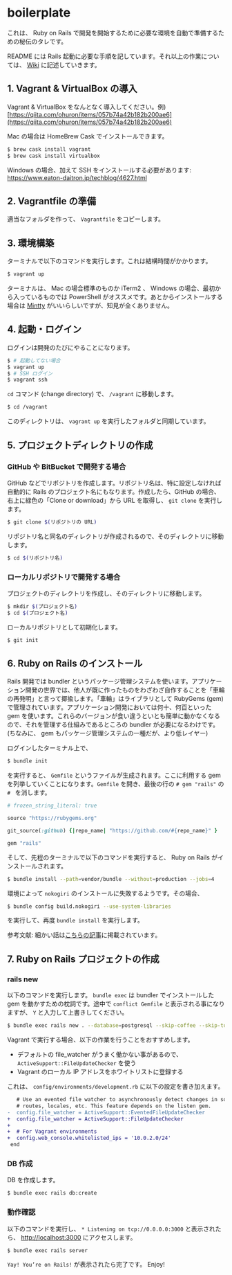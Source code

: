 # boilerplate

これは、 Ruby on Rails で開発を開始するために必要な環境を自動で準備するための秘伝のタレです。

README には Rails 起動に必要な手順を記しています。それ以上の作業については、 [Wiki](https://github.com/akeyhero/rails-boilerplate/wiki) に記述していきます。

## 1. Vagrant & VirtualBox の導入

Vagrant & VirtualBox をなんとなく導入してください。例) [https://qiita.com/ohuron/items/057b74a42b182b200ae6](https://qiita.com/ohuron/items/057b74a42b182b200ae6)

Mac の場合は HomeBrew Cask でインストールできます。

```bash
$ brew cask install vagrant
$ brew cask install virtualbox
```

Windows の場合、加えて SSH をインストールする必要があります: https://www.eaton-daitron.jp/techblog/4627.html

## 2. Vagrantfile の準備

適当なフォルダを作って、 `Vagrantfile` をコピーします。

## 3. 環境構築

ターミナルで以下のコマンドを実行します。これは結構時間がかかります。

```bash
$ vagrant up
```

ターミナルは、 Mac の場合標準のものか iTerm2 、 Windows の場合、最初から入っているものでは PowerShell がオススメです。あとからインストールする場合は [Mintty](http://mintty.github.io/) がいいらしいですが、知見が全くありません。

## 4. 起動・ログイン

ログインは開発のたびにやることになります。

```bash
$ # 起動してない場合
$ vagrant up
$ # SSH ログイン
$ vagrant ssh
```

`cd` コマンド (change directory) で、 `/vagrant` に移動します。

```bash
$ cd /vagrant
```

このディレクトリは、 `vagrant up` を実行したフォルダと同期しています。

## 5. プロジェクトディレクトリの作成

### GitHub や BitBucket で開発する場合

GitHub などでリポジトリを作成します。リポジトリ名は、特に設定しなければ自動的に Rails のプロジェクト名にもなります。作成したら、GitHub の場合、右上に緑色の「Clone or download」から URL を取得し、 `git clone` を実行します。

```bash
$ git clone $(リポジトリの URL)
```

リポジトリ名と同名のディレクトリが作成されるので、そのディレクトリに移動します。

```bash
$ cd $(リポジトリ名)
```

### ローカルリポジトリで開発する場合

プロジェクトのディレクトリを作成し、そのディレクトリに移動します。

```bash
$ mkdir $(プロジェクト名)
$ cd $(プロジェクト名)
```

ローカルリポジトリとして初期化します。

```bash
$ git init
```

## 6. Ruby on Rails のインストール

Rails 開発では bundler というパッケージ管理システムを使います。アプリケーション開発の世界では、他人が既に作ったものをわざわざ自作することを「車輪の再発明」と言って揶揄します。「車輪」はライブラリとして RubyGems (gem) で管理されています。アプリケーション開発においては何十、何百といった gem を使います。これらのバージョンが食い違うといとも簡単に動かなくなるので、それを管理する仕組みであるところの bundler が必要になるわけです。(ちなみに、 gem もパッケージ管理システムの一種だが、より低レイヤー)

ログインしたターミナル上で、

```bash
$ bundle init
```

を実行すると、 `Gemfile` というファイルが生成されます。ここに利用する gem を列挙していくことになります。`Gemfile` を開き、最後の行の `# gem "rails"` の `# ` を消します。

```ruby
# frozen_string_literal: true

source "https://rubygems.org"

git_source(:github) {|repo_name| "https://github.com/#{repo_name}" }

gem "rails"
```

そして、先程のターミナルで以下のコマンドを実行すると、 Ruby on Rails がインストールされます。

```bash
$ bundle install --path=vendor/bundle --without=production --jobs=4
```

環境によって `nokogiri` のインストールに失敗するようです。その場合、

```bash
$ bundle config build.nokogiri --use-system-libraries
```

を実行して、再度 `bundle install` を実行します。

参考文献: 細かい話は[こちらの記事](http://maetoo11.hatenablog.com/entry/2016/03/04/144216)に掲載されています。

## 7. Ruby on Rails プロジェクトの作成

### rails new

以下のコマンドを実行します。 `bundle exec` は bundler でインストールした gem を動かすための枕詞です。途中で `conflict Gemfile` と表示される事になりますが、 `Y` と入力して上書きしてください。

```bash
$ bundle exec rails new . --database=postgresql --skip-coffee --skip-turbolinks
```

Vagrant で実行する場合、以下の作業を行うことをおすすめします。

- デフォルトの file_watcher がうまく働かない事があるので、 `ActiveSupport::FileUpdateChecker` を使う
- Vagrant のローカル IP アドレスをホワイトリストに登録する

これは、 `config/environments/development.rb` に以下の設定を書き加えます。

```diff
   # Use an evented file watcher to asynchronously detect changes in source code,
   # routes, locales, etc. This feature depends on the listen gem.
-  config.file_watcher = ActiveSupport::EventedFileUpdateChecker
+  config.file_watcher = ActiveSupport::FileUpdateChecker
+
+  # For Vagrant environments
+  config.web_console.whitelisted_ips = '10.0.2.0/24'
 end
```

### DB 作成

DB を作成します。

```bash
$ bundle exec rails db:create
```

### 動作確認

以下のコマンドを実行し、 `* Listening on tcp://0.0.0.0:3000` と表示されたら、 [http://localhost:3000](http://localhost:3000) にアクセスします。

```bash
$ bundle exec rails server
```

`Yay! You’re on Rails!` が表示されたら完了です。 Enjoy!
